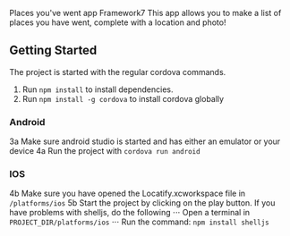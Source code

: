  Places you've went app Framework7
This app allows you to make a list of places you have went, complete with a location and photo!

## Getting Started

The project is started with the regular cordova commands.

1. Run `npm install` to install dependencies.
2. Run `npm install -g cordova` to install cordova globally

### Android
3a Make sure android studio is started and has either an emulator or your device
4a Run the project with `cordova run android`

### IOS
4b Make sure you have opened the Locatify.xcworkspace file in `/platforms/ios`
5b Start the project by clicking on the play button. If you have problems with shelljs, do the following
⋅⋅⋅ Open a terminal in `PROJECT_DIR/platforms/ios`
⋅⋅⋅ Run the command: `npm install shelljs`
